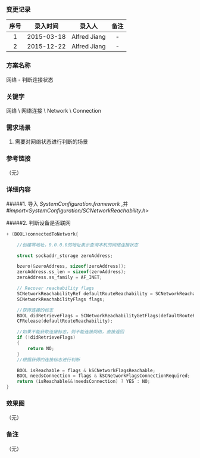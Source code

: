 ### 变更记录

| 序号 | 录入时间 | 录入人 | 备注 |
|:--------:|:--------:|:--------:|:--------:|
| 1 | 2015-03-18 | Alfred Jiang | - |
| 2 | 2015-12-22 | Alfred Jiang | - |

### 方案名称

网络 - 判断连接状态

### 关键字

网络 \ 网络连接 \ Network \ Connection

### 需求场景

1. 需要对网络状态进行判断的场景

### 参考链接
（无）

### 详细内容

#####1. 导入 *SystemConfiguration.framework* ,并 *#import<SystemConfiguration/SCNetworkReachability.h>*

#####2. 判断设备是否联网
```objectivec
+ (BOOL)connectedToNetwork{

    //创建零地址，0.0.0.0的地址表示查询本机的网络连接状态

    struct sockaddr_storage zeroAddress;

    bzero(&zeroAddress, sizeof(zeroAddress));
    zeroAddress.ss_len = sizeof(zeroAddress);
    zeroAddress.ss_family = AF_INET;

    // Recover reachability flags
    SCNetworkReachabilityRef defaultRouteReachability = SCNetworkReachabilityCreateWithAddress(NULL, (struct sockaddr *)&zeroAddress);
    SCNetworkReachabilityFlags flags;

    //获得连接的标志
    BOOL didRetrieveFlags = SCNetworkReachabilityGetFlags(defaultRouteReachability, &flags);
    CFRelease(defaultRouteReachability);

    //如果不能获取连接标志，则不能连接网络，直接返回
    if (!didRetrieveFlags)
    {
        return NO;
    }
    //根据获得的连接标志进行判断

    BOOL isReachable = flags & kSCNetworkFlagsReachable;
    BOOL needsConnection = flags & kSCNetworkFlagsConnectionRequired;
    return (isReachable&&!needsConnection) ? YES : NO;
}
```

### 效果图
（无）

### 备注
（无）